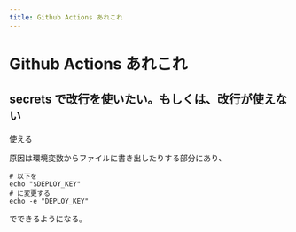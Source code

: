 ```yaml
---
title: Github Actions あれこれ
---
```


# Github Actions あれこれ

## secrets で改行を使いたい。もしくは、改行が使えない

使える

原因は環境変数からファイルに書き出したりする部分にあり、

```
# 以下を
echo "$DEPLOY_KEY"
# に変更する
echo -e "DEPLOY_KEY"
```

でできるようになる。
